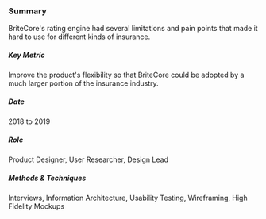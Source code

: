 ### Summary
BriteCore's rating engine had several limitations and pain points that made it hard to use for different kinds of insurance.

<h5>Key Metric</h5>
Improve the product's flexibility so that BriteCore could be adopted by a much larger portion of the insurance industry.

<h5>Date</h5>
2018 to 2019

<h5>Role</h5>
Product Designer, User Researcher, Design Lead

<h5>Methods & Techniques</h5>
Interviews, Information Architecture, Usability Testing, Wireframing, High Fidelity Mockups
